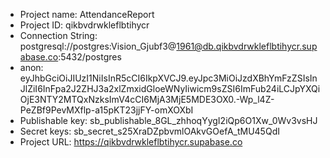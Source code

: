 

* Project name: AttendanceReport
* Project ID: qikbvdrwkleflbtihycr
* Connection String: postgresql://postgres:Vision\_Gjubf3@1961@db.qikbvdrwkleflbtihycr.supabase.co:5432/postgres
* anon: eyJhbGciOiJIUzI1NiIsInR5cCI6IkpXVCJ9.eyJpc3MiOiJzdXBhYmFzZSIsInJlZiI6InFpa2J2ZHJ3a2xlZmxidGloeWNyIiwicm9sZSI6ImFub24iLCJpYXQiOjE3NTY2MTQxNzksImV4cCI6MjA3MjE5MDE3OX0.-Wp_l4Z-PeZBf9PevMXflp-a15pKT23jjFY-omXOXbI
* Publishable key: sb_publishable_8GL_zhhoqYygI2iQp6O1Xw_0Wv3vsHJ
* Secret keys: sb_secret_s25XraDZpbvmlOAkvGOefA_tMU45QdI
* Project URL: https://qikbvdrwkleflbtihycr.supabase.co
  

